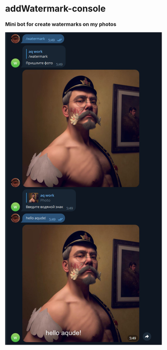 # addWatermark-console
### Mini bot for create watermarks on my photos
![photo prj](https://github.com/aqude/addWatermark-console/blob/main/forReadme/github.png)
